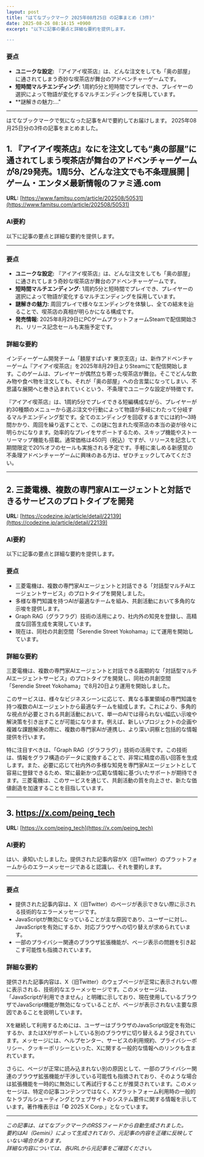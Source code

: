 ```yaml
---
layout: post
title: "はてなブックマーク 2025年08月25日 の記事まとめ (3件)"
date: 2025-08-26 08:14:15 +0900
excerpt: "以下に記事の要点と詳細な要約を提供します。

---
```


### 要点

*   **ユニークな設定:** 『アイアイ喫茶店』は、どんな注文をしても「奥の部屋」に通されてしまう奇妙な喫茶店が舞台のアドベンチャーゲームです。
*   **短時間マルチエンディング:** 1周約5分と短時間でプレイでき、プレイヤーの選択によって物語が変化するマルチエンディングを採用しています。
*   **謎解きの魅力:..."
---

はてなブックマークで気になった記事をAIで要約してお届けします。
2025年08月25日分の3件の記事をまとめました。

## 1. 『アイアイ喫茶店』なにを注文しても“奥の部屋”に通されてしまう喫茶店が舞台のアドベンチャーゲームが8/29発売。1周5分、どんな注文でも不条理展開 | ゲーム・エンタメ最新情報のファミ通.com

**URL:** [https://www.famitsu.com/article/202508/50531](https://www.famitsu.com/article/202508/50531)

### AI要約

以下に記事の要点と詳細な要約を提供します。

---

### 要点

*   **ユニークな設定:** 『アイアイ喫茶店』は、どんな注文をしても「奥の部屋」に通されてしまう奇妙な喫茶店が舞台のアドベンチャーゲームです。
*   **短時間マルチエンディング:** 1周約5分と短時間でプレイでき、プレイヤーの選択によって物語が変化するマルチエンディングを採用しています。
*   **謎解きの魅力:** 周回プレイで様々なエンディングを体験し、全ての結末を辿ることで、喫茶店の真相が明らかになる構成です。
*   **発売情報:** 2025年8月29日にPCゲームプラットフォームSteamで配信開始され、リリース記念セールも実施予定です。

### 詳細な要約

インディーゲーム開発チーム「麺屋すぱいす 東京支店」は、新作アドベンチャーゲーム『アイアイ喫茶店』を2025年8月29日よりSteamにて配信開始します。このゲームは、プレイヤーが偶然立ち寄った喫茶店が舞台。そこでどんな飲み物や食べ物を注文しても、それが「奥の部屋」への合言葉になってしまい、不思議な展開へと巻き込まれていくという、不条理でユニークな設定が特徴です。

『アイアイ喫茶店』は、1周約5分でプレイできる短編構成ながら、プレイヤーが約30種類のメニューから選ぶ注文や行動によって物語が多岐にわたって分岐するマルチエンディング型です。全てのエンディングを回収するまでには約1〜3時間かかり、周回を繰り返すことで、この謎に包まれた喫茶店の本当の姿が徐々に明らかになります。効率的なプレイをサポートするため、スキップ機能やストーリーマップ機能も搭載。通常価格は450円（税込）ですが、リリースを記念して期間限定で20%オフのセールも実施される予定です。手軽に楽しめる新感覚の不条理アドベンチャーゲームに興味のある方は、ぜひチェックしてみてください。

---

## 2. 三菱電機、複数の専門家AIエージェントと対話できるサービスのプロトタイプを開発

**URL:** [https://codezine.jp/article/detail/22139](https://codezine.jp/article/detail/22139)

### AI要約

以下に記事の要点と詳細な要約を提供します。

### 要点
*   三菱電機は、複数の専門家AIエージェントと対話できる「対話型マルチAIエージェントサービス」のプロトタイプを開発しました。
*   多様な専門知識を持つAIが最適なチームを組み、共創活動において多角的な示唆を提供します。
*   Graph RAG（グラフラグ）技術の活用により、社内外の知見を登録し、高精度な回答生成を実現しています。
*   現在は、同社の共創空間「Serendie Street Yokohama」にて運用を開始しています。

### 詳細な要約
三菱電機は、複数の専門家AIエージェントと対話できる画期的な「対話型マルチAIエージェントサービス」のプロトタイプを開発し、同社の共創空間「Serendie Street Yokohama」で8月20日より運用を開始しました。

このサービスは、様々なビジネスシーンに応じて、異なる事業領域の専門知識を持つ複数のAIエージェントから最適なチームを組成します。これにより、多角的な視点が必要とされる共創活動において、単一のAIでは得られない幅広い示唆や解決策を引き出すことが可能になります。例えば、新しいプロジェクトの企画や複雑な課題解決の際に、複数の専門家AIが連携し、より深い洞察と包括的な情報提供を行います。

特に注目すべきは、「Graph RAG（グラフラグ）」技術の活用です。この技術は、情報をグラフ構造のデータに変換することで、非常に精度の高い回答を生成します。また、必要に応じて社内外の多様な知見を専門家AIエージェントとして容易に登録できるため、常に最新かつ広範な情報に基づいたサポートが期待できます。三菱電機は、このサービスを通じて、共創活動の質を向上させ、新たな価値創造を加速することを目指しています。

---

## 3. https://x.com/peing_tech

**URL:** [https://x.com/peing_tech](https://x.com/peing_tech)

### AI要約

はい、承知いたしました。提供された記事内容がX（旧Twitter）のプラットフォームからのエラーメッセージであると認識し、それを要約します。

---

### 要点

*   提供された記事内容は、X（旧Twitter）のページが表示できない際に示される技術的なエラーメッセージです。
*   JavaScriptが無効になっていることが主な原因であり、ユーザーに対し、JavaScriptを有効にするか、対応ブラウザへの切り替えが求められています。
*   一部のプライバシー関連のブラウザ拡張機能が、ページ表示の問題を引き起こす可能性も指摘されています。

### 詳細な要約

提供された記事内容は、X（旧Twitter）のウェブページが正常に表示されない際に表示される、技術的なエラーメッセージです。このメッセージは、「JavaScriptが利用できません」と明確に示しており、現在使用しているブラウザでJavaScript機能が無効になっていることが、ページが表示されない主要な原因であることを説明しています。

Xを継続して利用するためには、ユーザーはブラウザのJavaScript設定を有効にするか、またはXがサポートしている別のブラウザに切り替えるよう促されています。メッセージには、ヘルプセンター、サービスの利用規約、プライバシーポリシー、クッキーポリシーといった、Xに関する一般的な情報へのリンクも含まれています。

さらに、ページが正常に読み込まれない別の原因として、一部のプライバシー関連のブラウザ拡張機能が干渉している可能性も指摘されており、そのような場合は拡張機能を一時的に無効にして再試行することが推奨されています。このメッセージは、特定の記事コンテンツではなく、Xプラットフォーム利用時の一般的なトラブルシューティングとウェブサイトのシステム要件に関する情報を示しています。著作権表示は「© 2025 X Corp.」となっています。

---

*この記事は、はてなブックマークのRSSフィードから自動生成されました。*  
*要約はAI（Gemini）によって生成されており、元記事の内容を正確に反映していない場合があります。*  
*詳細な内容については、各URLから元記事をご確認ください。*
